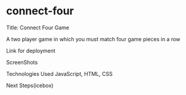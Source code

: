 # connect-four

Title: Connect Four Game

A two player game in which you must match four game pieces in a row


Link for deployment

ScreenShots

Technologies Used
JavaScript, HTML, CSS

Next Steps(icebox)
